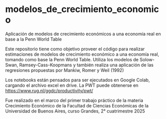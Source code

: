 # modelos_de_crecimiento_economico
Aplicación de modelos de crecimiento económicos a una economía real en base a la Penn World Table

Este repositorio tiene como objetivo proveer el código para realizar estimaciones de modelos de crecimiento económico a una economía real, tomando como base la Penn World Table. 
Utiliza los modelos de Solow-Swan, Ramsey-Cass-Koopmans y también realiza una aplicación de las regresiones propuestas por Mankiw, Romer y Weil (1992)

Los notebooks están pensados para ser ejecutados en Google Colab, cargando el archivo excel en drive. 
La PWT puede obtenerse en https://www.rug.nl/ggdc/productivity/pwt/ 

Fue realizado en el marco del primer trabajo práctico de la materia Crecimiento Económico de la Facultad de Ciencias Económicas de la Universidad de Buenos Aires, curso Grandes, 2° cuatrimestre 2025

